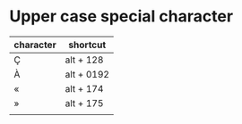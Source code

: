 Upper case special character
============================

| character | shortcut |
|---------|-------------|
| Ç | alt + 128 |
| À | alt + 0192 |
| « | alt + 174 |
| » | alt + 175 |
|  |  |
